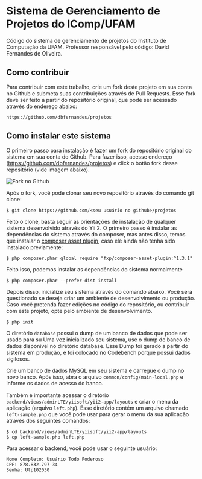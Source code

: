 # Sistema de Gerenciamento de Projetos do IComp/UFAM

Código do sistema de gerenciamento de projetos do Instituto de Computação da UFAM. Professor responsável pelo código: David Fernandes de Oliveira.

## Como contribuir

Para contribuir com este trabalho, crie um fork deste projeto em sua conta no Github e submeta suas contribuições através de Pull Requests. Esse fork deve ser feito a partir do repositório original, que pode ser acessado através do endereço abaixo:

```
https://github.com/dbfernandes/projetos
```

## Como instalar este sistema

O primeiro passo para instalação é fazer um fork do repositório original do sistema em sua conta do Github. Para fazer isso, acesse endereço (https://github.com/dbfernandes/projetos) e click o botão fork desse repositório (vide imagem abaixo).

![Fork no Github](http://coyote.icomp.ufam.edu.br/projetos/fork.png)

Após o fork, você pode clonar seu novo repositório através do comando git clone:

```
$ git clone https://github.com/<seu usuário no github>/projetos
```

Feito o clone, basta seguir as orientações de instalação de qualquer sistema desenvolvido através do Yii 2. O primeiro passo é instalar as dependências do sistema através do composer, mas antes disso, temos que instalar o [composer asset plugin](https://github.com/fxpio/composer-asset-plugin), caso ele ainda não tenha sido instalado previamente:

```
$ php composer.phar global require "fxp/composer-asset-plugin:^1.3.1"
```

Feito isso, podemos instalar as dependências do sistema normalmente

```
$ php composer.phar --prefer-dist install
```

Depois disso, inicialize seu sistema através do comando abaixo. Você será questionado se deseja criar um ambiente de desenvolvimento ou produção. Caso você pretenda fazer edições no código do repositório, ou contribuir com este projeto, opte pelo ambiente de desenvolvimento.

```
$ php init
```

O diretório `database` possui o dump de um banco de dados que pode ser usado para su Uma vez inicializado seu sistema, use o dump de banco de dados disponível no diretório database. Esse Dump foi gerado a partir do sistema em produção, e foi colocado no Codebench porque possui dados sigilosos.

Crie um banco de dados MySQL em seu sistema e carregue o dump no novo banco. Após isso, abra o arquivo `common/config/main-local.php` e informe os dados de acesso do banco.

Também é importante acessar o diretório `backend/views/adminLTE/yiisoft/yii2-app/layouts` e criar o menu da aplicação (arquivo `left.php`). Esse diretório contém um arquivo chamado `left-sample.php` que você pode usar para gerar o menu da sua aplicação através dos seguintes comandos:

```
$ cd backend/views/adminLTE/yiisoft/yii2-app/layouts
$ cp left-sample.php left.php
```
Para acessar o backend, você pode usar o seguinte usuário:

```
Nome Completo: Usuário Todo Poderoso
CPF: 878.832.797-34
Senha: Utp102030
```
